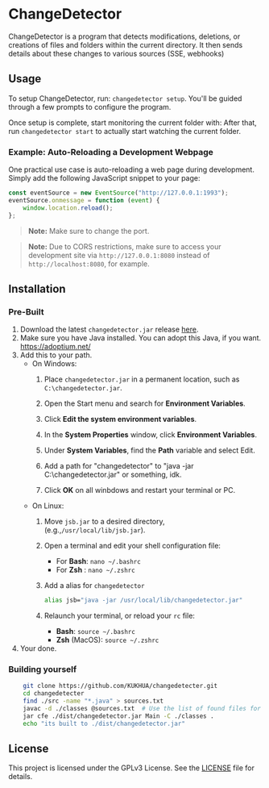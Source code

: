 # ChangeDetector

ChangeDetector is a program that detects modifications, deletions, or creations of files and folders within the current directory. It then sends details about these changes to various sources (SSE, webhooks)

## Usage
To setup ChangeDetector, run: `changedetector setup`. You'll be guided through a few prompts to configure the program.

Once setup is complete, start monitoring the current folder with:
After that, run `changedetector start` to actually start watching the current folder.

### Example: Auto-Reloading a Development Webpage

One practical use case is auto-reloading a web page during development. Simply add the following JavaScript snippet to your page:
```javascript
const eventSource = new EventSource("http://127.0.0.1:1993");
eventSource.onmessage = function (event) {
    window.location.reload();
};

```
> **Note:** Make sure to change the port.

>  **Note:** Due to CORS restrictions, make sure to access your development site via `http://127.0.0.1:8080` instead of `http://localhost:8080`, for example.


## Installation
### Pre-Built
1. Download the latest `changedetector.jar` release [here](https://github.com/KUKHUA/changedetecter/releases).
3. Make sure you have Java installed. You can adopt this Java, if you want. https://adoptium.net/
2. Add this to your path.
    * On Windows:
        1.  Place `changedetector.jar` in a permanent location, such as `C:\changedetector.jar`.

        2.  Open the Start menu and search for **Environment Variables**.

        3.  Click **Edit the system environment variables**.

        4.  In the **System Properties** window, click **Environment Variables**.

        5.  Under **System Variables**, find the **Path** variable and select Edit.

        6. Add a path for "changedetector" to "java -jar C:\changedetector.jar" or something, idk.

        7.  Click **OK** on all winbdows and restart your terminal or PC.
    * On Linux:
        1.  Move `jsb.jar` to a desired directory, (e.g.,`/usr/local/lib/jsb.jar`).

        2.  Open a terminal and edit your shell configuration file:
            * For **Bash**: `nano ~/.bashrc`
            * For **Zsh** : `nano ~/.zshrc`

        3. Add a alias for `changedetector`
            ```bash
            alias jsb="java -jar /usr/local/lib/changedetector.jar"
            ```

        4. Relaunch your terminal, or reload your `rc` file:
            *  **Bash**: `source ~/.bashrc `
            *  **Zsh** (MacOS): `source ~/.zshrc` 
3. Your done.

### Building yourself
```bash
    git clone https://github.com/KUKHUA/changedetecter.git
    cd changedetecter
    find ./src -name "*.java" > sources.txt
    javac -d ./classes @sources.txt  # Use the list of found files for compilation
    jar cfe ./dist/changedetector.jar Main -C ./classes .
    echo "its built to ./dist/changedetector.jar"
````

## License

This project is licensed under the GPLv3 License. See the [LICENSE](#) file for details.
